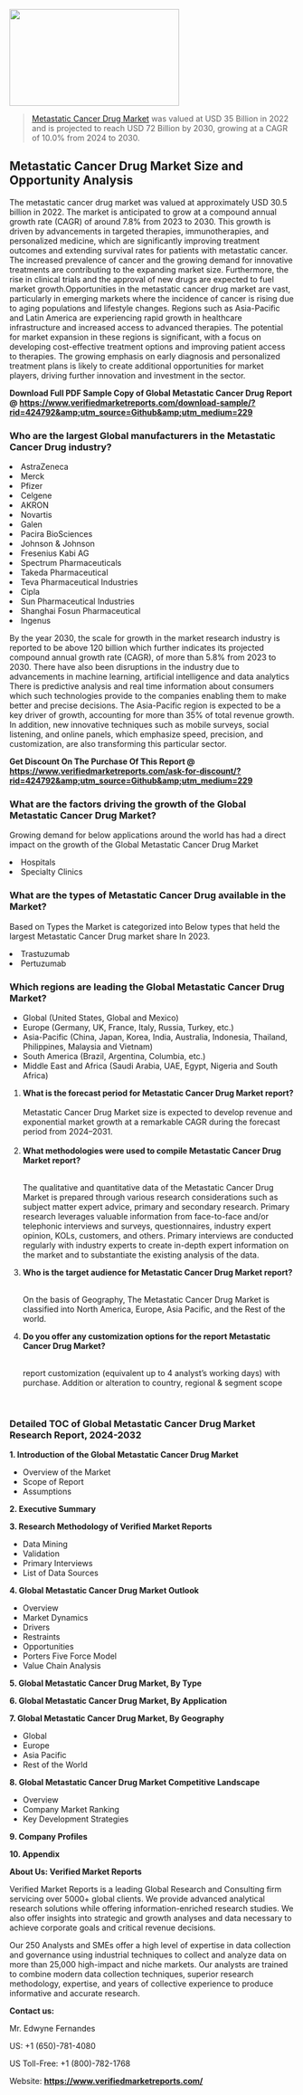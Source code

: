 <img src="https://ffe5etoiles.com/wp-content/uploads/2024/12/MST1-300x171.png" alt="" width="300" height="171" class="alignnone size-medium wp-image-20088" /><blockquote><p><p><a href="https://www.verifiedmarketreports.com/download-sample/?rid=424792&utm_source=Github&utm_medium=229" target="_blank">Metastatic Cancer Drug Market</a> was valued at USD 35 Billion in 2022 and is projected to reach USD 72 Billion by 2030, growing at a CAGR of 10.0% from 2024 to 2030.</p></blockquote><p><h2>Metastatic Cancer Drug Market Size and Opportunity Analysis</h2>The metastatic cancer drug market was valued at approximately USD 30.5 billion in 2022. The market is anticipated to grow at a compound annual growth rate (CAGR) of around 7.8% from 2023 to 2030. This growth is driven by advancements in targeted therapies, immunotherapies, and personalized medicine, which are significantly improving treatment outcomes and extending survival rates for patients with metastatic cancer. The increased prevalence of cancer and the growing demand for innovative treatments are contributing to the expanding market size. Furthermore, the rise in clinical trials and the approval of new drugs are expected to fuel market growth.Opportunities in the metastatic cancer drug market are vast, particularly in emerging markets where the incidence of cancer is rising due to aging populations and lifestyle changes. Regions such as Asia-Pacific and Latin America are experiencing rapid growth in healthcare infrastructure and increased access to advanced therapies. The potential for market expansion in these regions is significant, with a focus on developing cost-effective treatment options and improving patient access to therapies. The growing emphasis on early diagnosis and personalized treatment plans is likely to create additional opportunities for market players, driving further innovation and investment in the sector.</p><p class=""><strong>Download Full PDF Sample Copy of Global Metastatic Cancer Drug Report @ <a href="https://www.verifiedmarketreports.com/download-sample/?rid=424792&amp;utm_source=Github&amp;utm_medium=229" target="_blank">https://www.verifiedmarketreports.com/download-sample/?rid=424792&amp;utm_source=Github&amp;utm_medium=229</a></strong></p><h3 id="" class="">Who are the largest Global manufacturers in the Metastatic Cancer Drug industry?</h3><p><li>AstraZeneca</li><li> Merck</li><li> Pfizer</li><li> Celgene</li><li> AKRON</li><li> Novartis</li><li> Galen</li><li> Pacira BioSciences</li><li> Johnson & Johnson</li><li> Fresenius Kabi AG</li><li> Spectrum Pharmaceuticals</li><li> Takeda Pharmaceutical</li><li> Teva Pharmaceutical Industries</li><li> Cipla</li><li> Sun Pharmaceutical Industries</li><li> Shanghai Fosun Pharmaceutical</li><li> Ingenus</li></p><div class=""><div class="" dir="" data-message-author-role="" data-message-id="" data-message-model-slug=""><div class=""><div class=""><div class=""><div class="" dir="" data-message-author-role="" data-message-id="" data-message-model-slug=""><div class=""><div class=""><p>By the year 2030, the scale for growth in the market research industry is reported to be above 120 billion which further indicates its projected compound annual growth rate (CAGR), of more than 5.8% from 2023 to 2030. There have also been disruptions in the industry due to advancements in machine learning, artificial intelligence and data analytics There is predictive analysis and real time information about consumers which such technologies provide to the companies enabling them to make better and precise decisions. The Asia-Pacific region is expected to be a key driver of growth, accounting for more than 35% of total revenue growth. In addition, new innovative techniques such as mobile surveys, social listening, and online panels, which emphasize speed, precision, and customization, are also transforming this particular sector.</p><p><strong>Get Discount On The Purchase Of This Report @&nbsp; <a href="https://www.verifiedmarketreports.com/ask-for-discount/?rid=424792&amp;utm_source=Github&amp;utm_medium=229" target="_blank">https://www.verifiedmarketreports.com/ask-for-discount/?rid=424792&amp;utm_source=Github&amp;utm_medium=229</a></strong></p></div></div></div></div></div></div></div></div><h3 id="" class="">What are the factors driving the growth of the Global Metastatic Cancer Drug Market?</h3><p id="" class="">Growing demand for below applications around the world has had a direct impact on the growth of the Global Metastatic Cancer Drug Market</p><p id="" class=""><li>Hospitals</li><li> Specialty Clinics</li></p><h3 id="" class="">What are the types of Metastatic Cancer Drug available in the Market?</h3><p id="" class="">Based on Types the Market is categorized into Below types that held the largest Metastatic Cancer Drug market share In 2023.</p><p id="" class=""><li>Trastuzumab</li><li> Pertuzumab</li></p><h3 id="" class="">Which regions are leading the Global Metastatic Cancer Drug Market?</h3><ul><li>Global (United States, Global and Mexico)</li><li>Europe (Germany, UK, France, Italy, Russia, Turkey, etc.)</li><li>Asia-Pacific (China, Japan, Korea, India, Australia, Indonesia, Thailand, Philippines, Malaysia and Vietnam)</li><li>South America (Brazil, Argentina, Columbia, etc.)</li><li>Middle East and Africa (Saudi Arabia, UAE, Egypt, Nigeria and South Africa)</li></ul><p><ol><li><strong>What is the forecast period for Metastatic Cancer Drug Market report?<br /></strong><br /><span data-sheets-root="1" data-sheets-value="{&quot;1&quot;:2,&quot;2&quot;:&quot;XXXX size is expected to develop revenue and exponential market growth at a remarkable CAGR during the forecast period from 2024&ndash;2030.&quot;}" data-sheets-userformat="{&quot;2&quot;:12674,&quot;4&quot;:{&quot;1&quot;:2,&quot;2&quot;:16776960},&quot;10&quot;:2,&quot;11&quot;:0,&quot;15&quot;:&quot;Arial&quot;,&quot;16&quot;:12}">Metastatic Cancer Drug Market size is expected to develop revenue and exponential market growth at a remarkable CAGR during the forecast period from 2024&ndash;2031.</span><br /><br /></li><li><strong>What methodologies were used to compile Metastatic Cancer Drug Market report?<br /><br /></strong><p>The qualitative and quantitative data of the&nbsp;Metastatic Cancer Drug Market is prepared through various research considerations such as subject matter expert advice, primary and secondary research. Primary research leverages valuable information from face-to-face and/or telephonic interviews and surveys, questionnaires, industry expert opinion, KOLs, customers, and others. Primary interviews are conducted regularly with industry experts to create in-depth expert information on the market and to substantiate the existing analysis of the data.&nbsp;</p></li><li><strong>Who is the target audience for Metastatic Cancer Drug Market report?<br /><br /></strong><p>On the basis of Geography, The&nbsp;Metastatic Cancer Drug Market is classified into North America, Europe, Asia Pacific, and the Rest of the world.</p></li><li><strong>Do you offer any customization options for the report Metastatic Cancer Drug Market?<br /><br /></strong><p>report customization (equivalent up to 4 analyst&rsquo;s working days) with purchase. Addition or alteration to country, regional &amp; segment scope</p><p>&nbsp;</p></li></ol></p><h3 id="" class="">Detailed TOC of Global Metastatic Cancer Drug Market Research Report, 2024-2032</h3><p id="" class=""><strong>1. Introduction of the Global Metastatic Cancer Drug Market</strong></p><ul><li>Overview of the Market</li><li>Scope of Report</li><li>Assumptions</li></ul><p id="" class=""><strong>2. Executive Summary</strong></p><p id="" class=""><strong>3. Research Methodology of&nbsp;Verified Market Reports</strong></p><ul><li>Data Mining</li><li>Validation</li><li>Primary Interviews</li><li>List of Data Sources</li></ul><p id="" class=""><strong>4. Global Metastatic Cancer Drug Market Outlook</strong></p><ul><li>Overview</li><li>Market Dynamics</li><li>Drivers</li><li>Restraints</li><li>Opportunities</li><li>Porters Five Force Model</li><li>Value Chain Analysis</li></ul><p id="" class=""><strong>5. Global Metastatic Cancer Drug Market, By&nbsp;Type</strong></p><p id="" class=""><strong>6. Global Metastatic Cancer Drug Market, By Application</strong></p><p id="" class=""><strong>7. Global Metastatic Cancer Drug Market, By Geography</strong></p><ul><li>Global</li><li>Europe</li><li>Asia Pacific</li><li>Rest of the World</li></ul><p id="" class=""><strong>8. Global Metastatic Cancer Drug Market Competitive Landscape</strong></p><ul><li>Overview</li><li>Company Market Ranking</li><li>Key Development Strategies</li></ul><p id="" class=""><strong>9. Company Profiles</strong></p><p id="" class=""><strong>10. Appendix</strong></p><p id="" class=""><strong>About Us: Verified Market Reports</strong></p><p id="" class="">Verified Market Reports is a leading Global Research and Consulting firm servicing over 5000+ global clients. We provide advanced analytical research solutions while offering information-enriched research studies. We also offer insights into strategic and growth analyses and data necessary to achieve corporate goals and critical revenue decisions.</p><p id="" class="">Our 250 Analysts and SMEs offer a high level of expertise in data collection and governance using industrial techniques to collect and analyze data on more than 25,000 high-impact and niche markets. Our analysts are trained to combine modern data collection techniques, superior research methodology, expertise, and years of collective experience to produce informative and accurate research.</p><p id="" class=""><strong>Contact us:</strong></p><p id="" class="">Mr. Edwyne Fernandes</p><p id="" class="">US: +1 (650)-781-4080</p><p id="" class="">US Toll-Free: +1 (800)-782-1768</p><p id="" class="">Website: <a target="" data-test-app-aware-link=""><strong>https://www.verifiedmarketreports.com/</strong></a></p>
